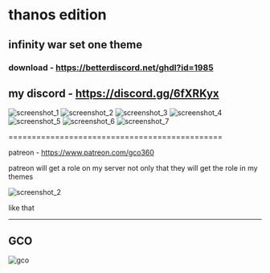 # thanos edition
## infinity war set one theme

### download -  https://betterdiscord.net/ghdl?id=1985

my discord - https://discord.gg/6fXRKyx
----------------------------------------------
![screenshot_1](https://user-images.githubusercontent.com/31587917/41102767-40da00ce-6a85-11e8-9f2c-b9d0238e3792.png)
![screenshot_2](https://user-images.githubusercontent.com/31587917/41102768-4110e83c-6a85-11e8-8a00-947844f37711.png)
![screenshot_3](https://user-images.githubusercontent.com/31587917/41102769-414c4418-6a85-11e8-8cd1-956805823b30.png)
![screenshot_4](https://user-images.githubusercontent.com/31587917/41102772-418da16a-6a85-11e8-8c7d-c79c7f029517.png)
![screenshot_5](https://user-images.githubusercontent.com/31587917/41102773-41c67350-6a85-11e8-9276-311682fec3bb.png)
![screenshot_6](https://user-images.githubusercontent.com/31587917/41102775-41fc1f28-6a85-11e8-9bda-84c6949efcd5.png)
![screenshot_7](https://user-images.githubusercontent.com/31587917/41102776-423a6382-6a85-11e8-90d7-c1f1a9669419.png)

==============================================

patreon - https://www.patreon.com/gco360
 
 patreon will get a role on my server not only  that they will get the role in my themes
 
 ![screenshot_2](https://user-images.githubusercontent.com/31587917/40572623-3607c7be-60ce-11e8-8d83-5f4de4870909.png)

like that 

------------------------------
GCO
--------------------------

![gco](https://user-images.githubusercontent.com/31587917/40158597-fc80f11c-59c2-11e8-9507-6b2adc18afb3.png)
